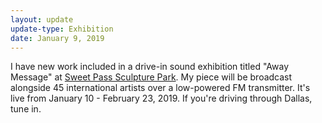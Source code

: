 ```yaml
---
layout: update
update-type: Exhibition
date: January 9, 2019
---
```


I have new work included in a drive-in sound exhibition titled "Away Message" at <a href="http://www.sweetpasssculpturepark.com/awaymessage-lander.html">Sweet Pass Sculpture Park</a>. My piece will be broadcast alongside 45 international artists over a low-powered FM transmitter. It's live from January 10 - February 23, 2019. If you're driving through Dallas, tune in.
